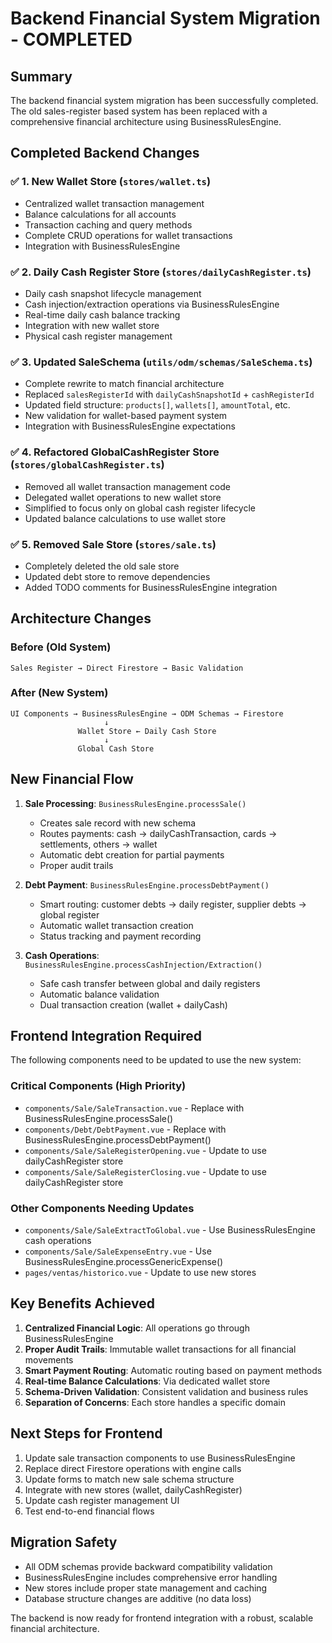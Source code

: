 # Backend Financial System Migration - COMPLETED

## Summary

The backend financial system migration has been successfully completed. The old sales-register based system has been replaced with a comprehensive financial architecture using BusinessRulesEngine.

## Completed Backend Changes

### ✅ 1. New Wallet Store (`stores/wallet.ts`)
- Centralized wallet transaction management
- Balance calculations for all accounts
- Transaction caching and query methods
- Complete CRUD operations for wallet transactions
- Integration with BusinessRulesEngine

### ✅ 2. Daily Cash Register Store (`stores/dailyCashRegister.ts`)
- Daily cash snapshot lifecycle management
- Cash injection/extraction operations via BusinessRulesEngine
- Real-time daily cash balance tracking
- Integration with new wallet store
- Physical cash register management

### ✅ 3. Updated SaleSchema (`utils/odm/schemas/SaleSchema.ts`)
- Complete rewrite to match financial architecture
- Replaced `salesRegisterId` with `dailyCashSnapshotId` + `cashRegisterId`
- Updated field structure: `products[]`, `wallets[]`, `amountTotal`, etc.
- New validation for wallet-based payment system
- Integration with BusinessRulesEngine expectations

### ✅ 4. Refactored GlobalCashRegister Store (`stores/globalCashRegister.ts`)
- Removed all wallet transaction management code
- Delegated wallet operations to new wallet store
- Simplified to focus only on global cash register lifecycle
- Updated balance calculations to use wallet store

### ✅ 5. Removed Sale Store (`stores/sale.ts`)
- Completely deleted the old sale store
- Updated debt store to remove dependencies
- Added TODO comments for BusinessRulesEngine integration

## Architecture Changes

### Before (Old System)
```
Sales Register → Direct Firestore → Basic Validation
```

### After (New System)
```
UI Components → BusinessRulesEngine → ODM Schemas → Firestore
                     ↓
               Wallet Store ← Daily Cash Store
                     ↓
               Global Cash Store
```

## New Financial Flow

1. **Sale Processing**: `BusinessRulesEngine.processSale()`
   - Creates sale record with new schema
   - Routes payments: cash → dailyCashTransaction, cards → settlements, others → wallet
   - Automatic debt creation for partial payments
   - Proper audit trails

2. **Debt Payment**: `BusinessRulesEngine.processDebtPayment()`
   - Smart routing: customer debts → daily register, supplier debts → global register
   - Automatic wallet transaction creation
   - Status tracking and payment recording

3. **Cash Operations**: `BusinessRulesEngine.processCashInjection/Extraction()`
   - Safe cash transfer between global and daily registers
   - Automatic balance validation
   - Dual transaction creation (wallet + dailyCash)

## Frontend Integration Required

The following components need to be updated to use the new system:

### Critical Components (High Priority)
- `components/Sale/SaleTransaction.vue` - Replace with BusinessRulesEngine.processSale()
- `components/Debt/DebtPayment.vue` - Replace with BusinessRulesEngine.processDebtPayment()
- `components/Sale/SaleRegisterOpening.vue` - Update to use dailyCashRegister store
- `components/Sale/SaleRegisterClosing.vue` - Update to use dailyCashRegister store

### Other Components Needing Updates
- `components/Sale/SaleExtractToGlobal.vue` - Use BusinessRulesEngine cash operations
- `components/Sale/SaleExpenseEntry.vue` - Use BusinessRulesEngine.processGenericExpense()
- `pages/ventas/historico.vue` - Update to use new stores

## Key Benefits Achieved

1. **Centralized Financial Logic**: All operations go through BusinessRulesEngine
2. **Proper Audit Trails**: Immutable wallet transactions for all financial movements
3. **Smart Payment Routing**: Automatic routing based on payment methods
4. **Real-time Balance Calculations**: Via dedicated wallet store
5. **Schema-Driven Validation**: Consistent validation and business rules
6. **Separation of Concerns**: Each store handles a specific domain

## Next Steps for Frontend

1. Update sale transaction components to use BusinessRulesEngine
2. Replace direct Firestore operations with engine calls
3. Update forms to match new sale schema structure
4. Integrate with new stores (wallet, dailyCashRegister)
5. Update cash register management UI
6. Test end-to-end financial flows

## Migration Safety

- All ODM schemas provide backward compatibility validation
- BusinessRulesEngine includes comprehensive error handling
- New stores include proper state management and caching
- Database structure changes are additive (no data loss)

The backend is now ready for frontend integration with a robust, scalable financial architecture.